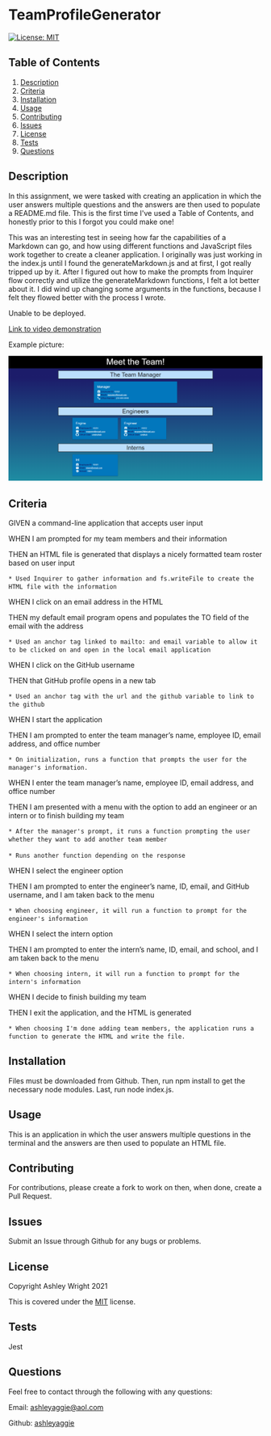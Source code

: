# TeamProfileGenerator

[![License: MIT](https://img.shields.io/badge/License-MIT-yellow.svg)](https://opensource.org/licenses/MIT)

## Table of Contents

1. [Description](#Description)
2. [Criteria](#Criteria)
3. [Installation](#Installation)
4. [Usage](#Usage)
5. [Contributing](#Contributing)
6. [Issues](#Issues)
7. [License](#License)
8. [Tests](#Tests)
9. [Questions](#Questions)

## Description

In this assignment, we were tasked with creating an application in which the user answers multiple questions and the answers are then used to populate a README.md file. This is the first time I've used a Table of Contents, and honestly prior to this I forgot you could make one!

This was an interesting test in seeing how far the capabilities of a Markdown can go, and how using different functions and JavaScript files work together to create a cleaner application. I originally was just working in the index.js until I found the generateMarkdown.js and at first, I got really tripped up by it. After I figured out how to make the prompts from Inquirer flow correctly and utilize the generateMarkdown functions, I felt a lot better about it. I did wind up changing some arguments in the functions, because I felt they flowed better with the process I wrote.

Unable to be deployed.

[Link to video demonstration](pending)

Example picture:

![Picture of example profile](./assets/images/generatedProfile.png)

## Criteria

GIVEN a command-line application that accepts user input

WHEN I am prompted for my team members and their information

THEN an HTML file is generated that displays a nicely formatted team roster based on user input

    * Used Inquirer to gather information and fs.writeFile to create the HTML file with the information

WHEN I click on an email address in the HTML

THEN my default email program opens and populates the TO field of the email with the address

    * Used an anchor tag linked to mailto: and email variable to allow it to be clicked on and open in the local email application

WHEN I click on the GitHub username

THEN that GitHub profile opens in a new tab

    * Used an anchor tag with the url and the github variable to link to the github

WHEN I start the application

THEN I am prompted to enter the team manager’s name, employee ID, email address, and office number

    * On initialization, runs a function that prompts the user for the manager's information.

WHEN I enter the team manager’s name, employee ID, email address, and office number

THEN I am presented with a menu with the option to add an engineer or an intern or to finish building my team

    * After the manager's prompt, it runs a function prompting the user whether they want to add another team member

    * Runs another function depending on the response

WHEN I select the engineer option

THEN I am prompted to enter the engineer’s name, ID, email, and GitHub username, and I am taken back to the menu

    * When choosing engineer, it will run a function to prompt for the engineer's information

WHEN I select the intern option

THEN I am prompted to enter the intern’s name, ID, email, and school, and I am taken back to the menu

    * When choosing intern, it will run a function to prompt for the intern's information

WHEN I decide to finish building my team

THEN I exit the application, and the HTML is generated

    * When choosing I'm done adding team members, the application runs a function to generate the HTML and write the file.

## Installation

Files must be downloaded from Github. Then, run npm install to get the necessary node modules. Last, run node index.js.

## Usage

This is an application in which the user answers multiple questions in the terminal and the answers are then used to populate an HTML file.

## Contributing

For contributions, please create a fork to work on then, when done, create a Pull Request.

## Issues

Submit an Issue through Github for any bugs or problems.

## License

Copyright Ashley Wright 2021

This is covered under the <a href='https://opensource.org/licenses/MIT'>MIT</a> license.

## Tests

Jest

## Questions

Feel free to contact through the following with any questions:

Email: ashleyaggie@aol.com

Github: <a href='https://github.com/ashleyaggie'>ashleyaggie</a>